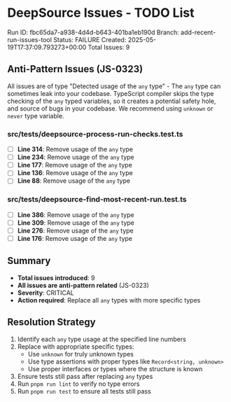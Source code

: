 # DeepSource Issues - TODO List

Run ID: fbc65da7-a938-4d4d-b643-401ba1eb190d
Branch: add-recent-run-issues-tool
Status: FAILURE
Created: 2025-05-19T17:37:09.793273+00:00
Total Issues: 9

## Anti-Pattern Issues (JS-0323)

All issues are of type "Detected usage of the `any` type" - The `any` type can sometimes leak into your codebase. TypeScript compiler skips the type checking of the `any` typed variables, so it creates a potential safety hole, and source of bugs in your codebase. We recommend using `unknown` or `never` type variable.

### src/__tests__/deepsource-process-run-checks.test.ts
- [ ] **Line 314**: Remove usage of the `any` type
- [ ] **Line 234**: Remove usage of the `any` type
- [ ] **Line 177**: Remove usage of the `any` type
- [ ] **Line 136**: Remove usage of the `any` type
- [ ] **Line 88**: Remove usage of the `any` type

### src/__tests__/deepsource-find-most-recent-run.test.ts
- [ ] **Line 386**: Remove usage of the `any` type
- [ ] **Line 309**: Remove usage of the `any` type
- [ ] **Line 276**: Remove usage of the `any` type
- [ ] **Line 176**: Remove usage of the `any` type

## Summary
- **Total issues introduced**: 9
- **All issues are anti-pattern related** (JS-0323)
- **Severity**: CRITICAL
- **Action required**: Replace all `any` types with more specific types

## Resolution Strategy
1. Identify each `any` type usage at the specified line numbers
2. Replace with appropriate specific types:
   - Use `unknown` for truly unknown types
   - Use type assertions with proper types like `Record<string, unknown>`
   - Use proper interfaces or types where the structure is known
3. Ensure tests still pass after replacing `any` types
4. Run `pnpm run lint` to verify no type errors
5. Run `pnpm run test` to ensure all tests still pass